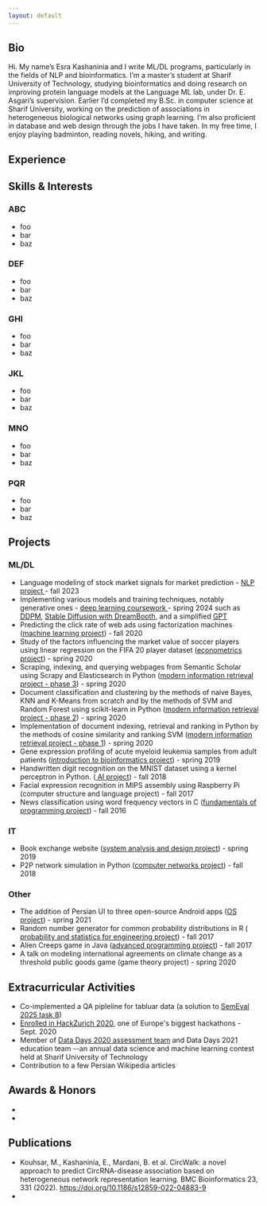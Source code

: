 ```yaml
---
layout: default
---
```


  <!-- <nav class="navbar">
    <a href="#bio">Bio</a>
    <a href="#education">Education</a>
    <a href="#projects">Projects</a>
    <a href="#papers">Papers</a>
    <a href="#interests">Interests</a>
  </nav> -->
<div class="main-content">
  <section id="bio">
  <h2 class="visually-hidden">Bio</h2>
  <p>
  Hi. My name’s Esra Kashaninia and I write ML/DL programs, particularly in the fields of NLP and bioinformatics. I’m a master’s student at Sharif University of Technology, studying bioinformatics and doing research on improving protein language models at the Language ML lab, under Dr. E. Asgari’s supervision. Earlier I’d completed my B.Sc. in computer science at Sharif University, working on the prediction of associations in heterogeneous biological networks using graph learning. I’m also proficient in database and web design through the jobs I have taken. In my free time, I enjoy playing badminton, reading novels, hiking, and writing.
  </p>
  </section>
  <section id="experience">
    <h2>Experience</h2>

  </section>

  <section id="interests">
  <h2>Skills & Interests</h2>
  
  <div>
    <h3>ABC</h3>
    <ul>
      <li>foo</li>
      <li>bar</li>
      <li>baz</li>
    </ul>
  </div>
  
  <div>
    <h3>DEF</h3>
    <ul>
      <li>foo</li>
      <li>bar</li>
      <li>baz</li>
    </ul>
  </div>
  
  <div>
    <h3>GHI</h3>
    <ul>
      <li>foo</li>
      <li>bar</li>
      <li>baz</li>
    </ul>
  </div>
  
  <div>
    <h3>JKL</h3>
    <ul>
      <li>foo</li>
      <li>bar</li>
      <li>baz</li>
    </ul>
  </div>
  
  <div>
    <h3>MNO</h3>
    <ul>
      <li>foo</li>
      <li>bar</li>
      <li>baz</li>
    </ul>
  </div>
  
  <div>
    <h3>PQR</h3>
    <ul>
      <li>foo</li>
      <li>bar</li>
      <li>baz</li>
    </ul>
  </div>
 </section>

  <section id="projects">
  <h2>Projects</h2>
  <h3>ML/DL</h3>
  <ul>
    <li>
      Language modeling of stock market signals for market prediction -
      <a href="https://github.com/NLP-Final-Projects/LLMs_for_financial_data">
        NLP project
      </a>
      - fall 2023
    </li>
    <li>
      Implementing various models and training techniques, notably generative
      ones -
      <a
        href="https://github.com/Esra-K/MSc-Coursework/tree/master/Deep%20Learning-Spring2024"
      >
        deep learning coursework
      </a>
      - spring 2024 such as
      <a
        href="https://github.com/Esra-K/MSc-Coursework/blob/master/Deep%20Learning-Spring2024/HW4-Practical/DlHw4-402210676/DDPM.ipynb"
        >DDPM</a
      >,
      <a
        href="https://github.com/Esra-K/MSc-Coursework/blob/master/Deep%20Learning-Spring2024/HW5-Practical/Stable-Diffusion-2.ipynb"
        >Stable Diffusion with DreamBooth</a
      >, and a simplified
      <a
        href="https://github.com/Esra-K/MSc-Coursework/blob/master/Deep%20Learning-Spring2024/HW3-Practical/HW3Practical-402210676/SimpleGPT.ipynb"
        >GPT</a
      >
    </li>
    <li>
      Predicting the click rate of web ads using factorization machines (<a
        href="https://github.com/Esra-K/BSc-Coursework/tree/main/ML_Fall2020/Project"
        >machine learning project</a
      >) - fall 2020
    </li>
    <li>
      Study of the factors influencing the market value of soccer players using
      linear regression on the FIFA 20 player dataset (<a
        href="https://gitlab.com/Esra_K/econometrics_fifa"
        >econometrics project</a
      >) - spring 2020
    </li>
    <li>
      Scraping, indexing, and querying webpages from Semantic Scholar using
      Scrapy and Elasticsearch in Python (<a
        href="https://github.com/Esra-K/BSc-Coursework/tree/main/AdvancedInformationRetrieval_Spring2020/Project3"
        >modern information retrieval project 
      - phase 3</a
      >) - spring 2020
    </li>
    <li>
      Document classification and clustering by the methods of naive Bayes, KNN
      and K-Means from scratch and by the methods of SVM and Random Forest using
      scikit-learn in Python (<a
        href="https://github.com/Esra-K/BSc-Coursework/tree/main/AdvancedInformationRetrieval_Spring2020/Project2"
        >modern information retrieval project 
      - phase 2</a
      >) - spring 2020
    </li>
    <li>
      Implementation of document indexing, retrieval and ranking in Python by
      the methods of cosine similarity and ranking SVM (<a
        href="https://github.com/Esra-K/BSc-Coursework/tree/main/AdvancedInformationRetrieval_Spring2020/Project1"
        >modern information retrieval project 
      - phase 1</a
      >) - spring 2020
    </li>
    <li>
      Gene expression profiling of acute myeloid leukemia samples from adult
      patients (<a
        href="https://github.com/Esra-K/BSc-Coursework/tree/main/Intro2Bioinformatics_Spring2019/Project"
        >introduction to bioinformatics project</a
      >) - spring 2019
    </li>
    <li>
      Handwritten digit recognition on the MNIST dataset using a kernel
      perceptron in Python. (<a
        href="https://github.com/Esra-K/BSc-Coursework/tree/main/AI_Fall2018/Project"
      >
        AI project</a
      >) - fall 2018
    </li>
    <li>
      Facial expression recognition in MIPS assembly using Raspberry Pi
      (computer structure and language project) - fall 2017
    </li>
    <li>
      News classification using word frequency vectors in C (<a
        href="https://github.com/fop-fall2016/team19"
        >fundamentals of programming project</a
      >) - fall 2016
    </li>
  </ul>

  <h3>IT</h3>
  <ul>
    <li>
      Book exchange website (<a href="https://github.com/Esra-K/Shabook"
        >system analysis and design project</a
      >) - spring 2019
    </li>
    <li>
      P2P network simulation in Python (<a
        href="https://github.com/Esra-K/BSc-Coursework/tree/main/ComputerNetworks_Fall2018/CN_Project_95105816_94105677/src"
        >computer networks project</a
      >) - fall 2018
    </li>
  </ul>

  <h3>Other</h3>
  <ul>
    <li>
      The addition of Persian UI to three open-source Android apps (<a
        href="https://github.com/Esra-K/FDroidFA"
        >OS project</a
      >) - spring 2021
    </li>
    <li>
      Random number generator for common probability distributions in R (<a
        href="https://github.com/Esra-K/Probability-and-Stats-Proj-Fall-2017"
      >
        probability and statistics for engineering project</a
      >) - fall 2017
    </li>
    <li>
      Alien Creeps game in Java (<a
        href="https://github.com/Sharif-University-AP2017Fall/team10"
        >advanced programming project</a
      >) - fall 2017
    </li>
    <li>
      A talk on modeling international agreements on climate change as a
      threshold public goods game (game theory project) - spring 2020
    </li>
  </ul>

  </section>
  <section id="extracurricular">
    <h2>Extracurricular Activities</h2>
    <ul>
<li> Co-implemented a QA pipleline for tabluar data (a solution to <a href="https://github.com/language-ml/SemEval2025-Task8">SemEval 2025 task 8</a>)</li>
<li> <a href="https://devpost.com/software/save-a-life-v2r6sg">Enrolled in HackZurich 2020</a>, one of Europe's biggest hackathons - Sept. 2020
</li>
<li> Member of <a href="https://datadays-content.github.io/Part%202.%20Machine%20Learning/End2End%20ML%20Project.html">Data Days 2020 assessment team</a> and Data Days 2021 education team  --an annual data science and machine learning contest held at Sharif University of Technology
</li>
<li> Contribution to a few Persian Wikipedia articles
</li>
</ul>
  </section>
  
  <section id="honors">
  <h2> Awards & Honors </h2>
  <ul>
  <li> 
  </li>
  <li> 
  </li>
  </ul>
  </section>

  <section id="publications">
  <h2> Publications </h2>
  <ul>
  <li> Kouhsar, M., Kashaninia, E., Mardani, B. et al. CircWalk: a novel approach to predict CircRNA-disease association based on heterogeneous network representation learning. BMC Bioinformatics 23, 331 (2022). <a href="https://doi.org/10.1186/s12859-022-04883-9">https://doi.org/10.1186/s12859-022-04883-9</a>
  </li>
  <li> 
  </li>
  </ul>
  </section>
  <!--
  <section id="presentations">
  <h2> Presentation Files </h2>
  <ul>
  <li> 
  </li>
  <li> 
  </li>
  </ul>
  </section>
  -->
</div>
